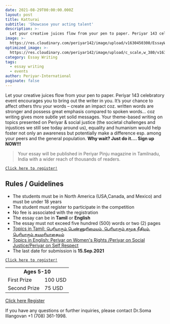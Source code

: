 ```yaml
---
date: 2021-08-29T00:00:00.000Z
layout: post
title: Katturai
subtitle: 'Showcase your acting talent'
description: >-
  Let your creative juices flow from your pen to paper. Periyar 143 celebratory event encourages you to bring out the writer in you. It’s your chance to affect others thru your words...
image: >-
  https://res.cloudinary.com/periyar142/image/upload/v1630450300/EssayWriting_upbjln.jpg
optimized_image: >-
  https://res.cloudinary.com/periyar142/image/upload/c_scale,w_380/v1630450300/EssayWriting_upbjln.jpg
category: Essay Writing
tags:
  - essay writing
  - events
author: Periyar-International
paginate: false
---
```


Let your creative juices flow from your pen to paper. Periyar 143 celebratory event encourages you to bring out the writer in you. It’s your chance to affect others thru your words – create an impact coz. written words are stronger and possess great emphasis compared to spoken words… coz writing gives more subtle yet solid messages. Your theme-based writing on topics presented on Periyar & social justice (the societal challenges and injustices we still see today around us), equality and humanism would help foster not only an awareness but potentially make a difference esp. among your peers and the general population.  **Why wait? Just do it…. Sign up NOW!!!**


> Your essay will be published in Periyar Pinju magazine in Tamilnadu, India with a wider reach of thousands of readers. 


<a  href="https://www.periyar143.info/register/">`Click here to register!`</a>

## Rules / Guidelines

* The students must be in North America (USA,Canada, and Mexico) and must be under 18 years
* The student must register to participate in the competition
* No fee is associated with the registration
* The essay can be in **Tamil** or **English**
* The essay must not exceed five hundred (500) words or two (2) pages
* <ins>Topics in Tamil: பெரியாரும் பெண்ணுரிமையும், பெரியாரும் சமூக நீதியும், பெரியாரும் சுயமரியாதையும்</ins>
* <ins>Topics in English: Periyar on Women's Rights /Periyar on Social Justice/Periyar on Self Respect</ins>
* The last date for submission is **15.Sep.2021**

<a  href="https://www.periyar143.info/register/">`Click here to register!`</a>

<table>
<tbody>
  <tr>
    <td colspan=2><center><strong>Ages 5-10</strong></center></td>
  </tr>
  <tr>
    <td>First Prize</td>
    <td>100 USD</td>
  </tr>
   <tr>
    <td>Second Prize</td>
    <td>75 USD</td>
  </tr>
</tbody>
</table>

<a  href="https://www.periyar143.info/register/">Click here Register</a>


If you have any questions or further inquiries, please contact Dr.Soma Illangovan +1 (708) 361-1998.
